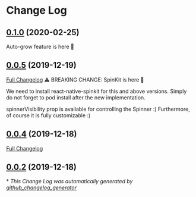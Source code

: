 # Change Log

## [0.1.0](https://github.com/Paraboly/react-native-input-bar/releases/tag/0.1.0) (2020-02-25)

Auto-grow feature is here 🥳

## [0.0.5](https://github.com/Paraboly/react-native-input-bar/tree/0.0.5) (2019-12-19)

[Full Changelog](https://github.com/Paraboly/react-native-input-bar/compare/0.0.4...0.0.5)
⚠ BREAKING CHANGE: SpinKit is here 🎉

We need to install react-native-spinkit for this and above versions. Simply do not forget to pod install after the new implementation.

spinnerVisibility prop is available for controlling the Spinner :) Furthermore, of course it is fully customizable :)

## [0.0.4](https://github.com/Paraboly/react-native-input-bar/tree/0.0.4) (2019-12-18)

[Full Changelog](https://github.com/Paraboly/react-native-input-bar/compare/0.0.2...0.0.4)

## [0.0.2](https://github.com/Paraboly/react-native-input-bar/tree/0.0.2) (2019-12-18)

\* _This Change Log was automatically generated by [github_changelog_generator](https://github.com/skywinder/Github-Changelog-Generator)_
